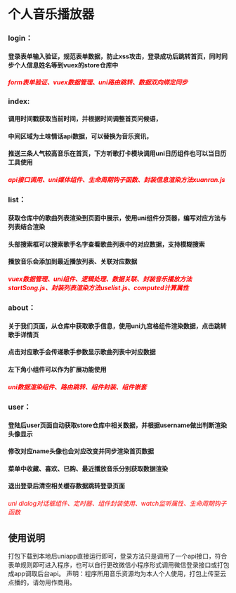 # 个人音乐播放器
### login：
#### 登录表单输入验证，规范表单数据，防止xss攻击，登录成功后跳转首页，同时同步个人信息姓名等到vuex的store仓库中
##### <font color="red">form表单验证、vuex数据管理、uni路由跳转、数据双向绑定同步</font>

### index:
#### 调用时间戳获取当前时间，并根据时间调整首页问候语，
#### 中间区域为土味情话api数据，可以替换为音乐资讯，
#### 推送三条人气较高音乐在首页，下方听歌打卡模块调用uni日历组件也可以当日历工具使用
##### <font color="red">api接口调用、uni媒体组件、生命周期钩子函数、封装信息渲染方法xuanran.js</font>

### list：
#### 获取仓库中的歌曲列表渲染到页面中展示，使用uni组件分页器，编写对应方法与列表结合渲染
#### 头部搜索框可以搜索歌手名字查看歌曲列表中的对应数据，支持模糊搜索
#### 播放音乐会添加到最近播放列表、关联对应数据
##### <font color="red">vuex数据管理、uni组件、逻辑处理、数据关联、封装音乐播放方法startSong.js、封装列表渲染方法uselist.js、computed计算属性</font>

### about：
#### 关于我们页面，从仓库中获取歌手信息，使用uni九宫格组件渲染数据，点击跳转歌手详情页
#### 点击对应歌手会传递歌手参数显示歌曲列表中对应数据
#### 左下角小组件可以作为扩展功能使用
##### <font color="red">uni数据渲染组件、路由跳转、组件封装、组件嵌套</font>

### user：
#### 登陆后user页面自动获取store仓库中相关数据，并根据username做出判断渲染头像显示
#### 修改对应name头像也会对应改变并同步渲染首页数据
#### 菜单中收藏、喜欢、已购、最近播放音乐分别获取数据渲染
#### 退出登录后清空相关缓存数据跳转登录页面
###### <font color="red">uni dialog对话框组件、定时器、组件封装使用、watch监听属性、生命周期钩子函数</font>

## 使用说明
打包下载到本地后uniapp直接运行即可，登录方法只是调用了一个api接口，符合表单规则即可进入程序，也可以自行更改微信小程序形式调用微信登录接口或打包成app调取后台api。
声明：程序所用音乐资源均为本人个人使用，打包上传至云点播的，请勿用作商用。
